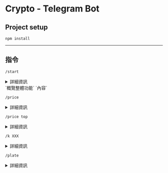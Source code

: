 Crypto - Telegram Bot 
===

## Project setup
```
npm install
```
___
## 指令
```
/start
```
<details>
<summary>詳細資訊</summary>
` 概覽整體功能 `
</details>
`概覽整體功能`
`內容`

```
/price
```
<details>
<summary>詳細資訊</summary>
</details>

```
/price top
```
<details>
<summary>詳細資訊</summary>
</details>

```
/k XXX
```
<details>
<summary>詳細資訊</summary>
</details>

```
/plate
```
<details>
<summary>詳細資訊</summary>
</details>

